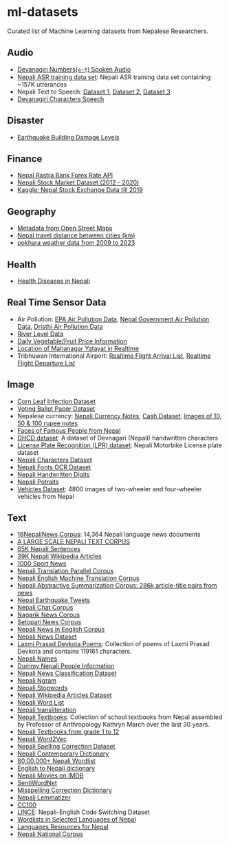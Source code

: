 # ml-datasets
Curated list of Machine Learning datasets from Nepalese Researchers.

## Audio
- [Devanagiri Numbers(०-९) Spoken Audio](https://drive.google.com/drive/folders/15g57Qa1TQa4Ix6-MiC6v1wieouqp0XAl)
- [Nepali ASR training data set](http://www.openslr.org/54): Nepali ASR training data set containing ~157K utterances
- Nepali Text to Speech: [Dataset 1](https://github.com/meamit/nepali-text-to-speech/tree/master/speechdb), [Dataset 2](https://github.com/anuragregmi/speak_nepali/tree/master/sounds), [Dataset 3](https://github.com/hcoebct069/nepali-asr/tree/master/recordings)
- [Devanagiri Characters Speech](https://github.com/tsumansapkota/Devanagari_Characters_Speech)

## Disaster
- [Earthquake Building Damage Levels](https://www.drivendata.org/competitions/57/nepal-earthquake/page/136/)

## Finance
- [Nepal Rastra Bank Forex Rate API](https://www.nrb.org.np/exportForexJSON.php?YY=2019&MM=08&DD=01&YY1=2019&MM1=08&DD1=02)
- [Nepali Stock Market Dataset (2012 - 2020)](https://www.kaggle.com/sagyamthapa/nepali-stock-market-form-2012-to-2020-till-march#2019-01-01.csv)
- [Kaggle: Nepal Stock Exchange Data till 2019](https://www.kaggle.com/qramkrishna/nepal-stock-exchange-data)

## Geography
- [Metadata from Open Street Maps](https://github.com/sharad461/nepal-openstreetmap-extract)
- [Nepal travel distance between cities (km)](https://data.world/hdx/d1d0c217-8c6b-4747-ab1e-1069e2ff3e6b)
- [pokhara weather data from 2009 to 2023](https://www.kaggle.com/datasets/gauravneupane/pokhara-weather-data-from-2009-to-2023)


## Health
- [Health Diseases in Nepali](https://github.com/sanjaalcorps/NepaliDataClassifiers/blob/master/HealthClassifiers.txt)

## Real Time Sensor Data
- Air Pollution: [EPA Air Pollution Data](https://github.com/hbvj99/EPAAirPollution), [Nepal Government Air Pollution Data](https://github.com/hbvj99/NPGovAirPollution), [Dristhi Air Pollution Data](https://github.com/hbvj99/DristhiAirPollution)
- [River Level Data](http://www.hydrology.gov.np)
- [Daily Vegetable/Fruit Price Information](http://kalimatimarket.gov.np/daily-price-information)
- [Location of Mahanagar Yatayat in Realtime](https://github.com/theonlyNischal/Track-Mahanagar-Yatayat)
- Tribhuwan International Airport: [Realtime Flight Arrival List](http://tiairport.com.np/flight_details), [Realtime Flight Departure List](http://tiairport.com.np/flight_details_2)

## Image
- [Corn Leaf Infection Dataset](https://www.kaggle.com/qramkrishna/corn-leaf-infection-dataset)
- [Voting Ballot Paper Dataset](https://github.com/rajshreeee/image_classification_for_voting_system_using_cnn)
- Nepalese currency: [Nepali Currency Notes](https://drive.google.com/file/d/1pDF0hx6pvgx4DJTCHL4EeDdCT4wlfnGW/view?usp=sharing), [Cash Dataset](https://drive.google.com/drive/folders/1GxITXrk13ehKMEMEbpi8mRsFSr4LUR55), [Images of 10, 50 & 100 rupee notes](https://github.com/mmanishh/nrscurrencyrecognizer/tree/master/data/train)
- [Faces of Famous People from Nepal](https://www.thefamouspeople.com/nepal.php)
- [DHCD dataset](https://github.com/Prasanna1991/DHCD_Dataset): A dataset of Devnagari (Nepali) handwritten characters
- [License Plate Recognition (LPR) dataset](https://github.com/Prasanna1991/LPR): Nepali Motorbike License plate dataset
- [Nepali Characters Dataset](https://github.com/InspiringLab/NCD)
- [Nepali Fonts OCR Dataset](https://github.com/BasantaChaulagain/Nepscan/tree/master/resources)
- [Nepali Handwritten Digits](https://github.com/kcnishan/Nepali_handwritten_digits_recognition/tree/master/dataset)
- [Nepali Potraits](https://www.kaggle.com/sumansid/nepali-portraits-dataset)
- [Vehicles Dataset](https://github.com/sdevkota007/vehicles-nepal-dataset): 4800 images of two-wheeler and four-wheeler vehicles from Nepal

## Text
- [16NepaliNews Corpus](https://github.com/sndsabin/Nepali-News-Classifier): 14,364 Nepali language news documents
- [A LARGE SCALE NEPALI TEXT CORPUS](https://ieee-dataport.org/open-access/large-scale-nepali-text-corpus)
- [65K Nepali Sentences](https://github.com/sanjaalcorps/NepaliDataSets/blob/master/raw_sentences_np_65k.csv)
- [39K Nepali Wikipedia Articles](https://www.kaggle.com/disisbig/nepali-wikipedia-articles)
- [1000 Sport News](https://github.com/Aryal007/nepali_text_generation/blob/master/data/sports_news_nepali_1000.txt)
- [Nepali Translation Parallel Corpus](https://drive.google.com/file/d/1UThfJKJFvDgTu263DNbz-WPNLqoARZ_0/view)
- [Nepali English Machine Translation Corpus](https://github.com/facebookresearch/flores)
- [Nepali Abstractive Summarization Corpus: 286k article-title pairs from news](https://drive.google.com/file/d/1L56k0zonMk6XpelKAXPm45wCmt-9pS3x/view)
- [Nepal Earthquake Tweets](https://crisisnlp.qcri.org/lrec2016/content/2015_nepal_eq.html)
- [Nepali Chat Corpus](https://github.com/itsmeashutosh43/create-a-Open-Source-Nepali-Chat-corpus-)
- [Nagarik News Corpus](https://github.com/ashmitbhattarai/Nepali-Language-Modeling-Using-LSTM/tree/master/Nepali_Corpus/Nagarik)
- [Setopati News Corpus](https://github.com/ashmitbhattarai/Nepali-Language-Modeling-Using-LSTM/tree/master/Nepali_Corpus/SetoPati)
- [Nepali News in English Corpus](https://github.com/sharad461/english-corpus-nepal)
- [Nepali News Dataset](https://github.com/kamalacharya2044/NepaliNewsDataset)
- [Laxmi Prasad Devkota Poems](https://github.com/devkotasawal1/Poem-Generator/blob/master/lspd.txt): Collection of poems of Laxmi Prasad Devkota and contains 119161 characters.
- [Nepali Names](https://github.com/datafiction/oya-nepali-nlp/blob/master/data/names/Nepali.txt)
- [Dummy Nepali People Information](https://github.com/bibhuticoder/dummydata/blob/master/data.csv)
- [Nepali News Classification Dataset](https://drive.google.com/drive/folders/1Vm0UJ3FfWP-3guSan3FZsOV4q7rYuJIG)
- [Nepali Ngram](https://github.com/virtualanup/nepalingram)
- [Nepali Stopwords](https://github.com/sanjaalcorps/NepaliStopWords/blob/master/NepaliStopWords.txt)
- [Nepali Wikipedia Articles Dataset](https://drive.google.com/open?id=1Yh8BlJ5bydbvZaOQEmRPlTEDZjIIoAYN)
- [Nepali Word List](https://github.com/tesseract-ocr/langdata/blob/master/nep/nep.wordlist)
- [Nepali transliteration](https://github.com/AchillesKarki/NepaliLipi)
- [Nepali Textbooks](https://ecommons.cornell.edu/handle/1813/24179): Collection of school textbooks from Nepal assembled by Professor of Anthropology Kathryn March over the last 30 years.
- [Nepali Textbooks from grade 1 to 12](http://lib.moecdc.gov.np/catalog/opac_css/index.php?lvl=cmspage&pageid=6&id_rubrique=105)
- [Nepali Word2Vec](https://github.com/rabindralamsal/Word2Vec-Embeddings-for-Nepali-Language)
- [Nepali Spelling Correction Dataset](https://github.com/tnagorra/nspell/tree/master/data)
- [Nepali Contemporary Dictionary](http://ltk.org.np/nepalisabdakos/dict/np_dictionary_db.sql.gz)
- [80,00,000+ Nepali Wordlist](https://github.com/prabinzz/nepali-wordlist)
- [English to Nepali dictionary](https://github.com/nirooj56/Nepdict/blob/master/database/data.csv)
- [Nepali Movies on IMDB](https://github.com/NISH1001/nepalimdb/blob/master/data/nepali-movies.json)
- [SentiWordNet](https://github.com/wannamit/nep-SentiWord-py)
- [Misspelling Correction Dictionary](https://github.com/sarojdhakal/Bhasha)
- [Nepali Lemmatizer](https://github.com/dpakpdl/NepaliLemmatizer)
- [CC100](http://data.statmt.org/cc-100/ne.txt.xz)
- [LINCE](https://ritual.uh.edu/lince/): Nepali-English Code Switching Dataset
- [Wordlists in Selected Languages of Nepal](https://github.com/lexibank/halenepal)
- [Languages Resources for Nepal](https://language-resources-nepal.github.io/)
- [Nepali National Corpus](https://www.sketchengine.eu/nepali-national-corpus/)
